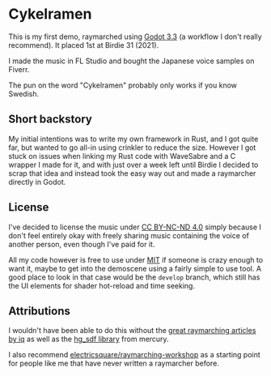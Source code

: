 # Cykelramen

This is my first demo, raymarched using [Godot 3.3](https://godotengine.org/)
(a workflow I don't really recommend). It placed 1st at Birdie 31 (2021).

I made the music in FL Studio and bought the Japanese voice samples on Fiverr.

The pun on the word "Cykelramen" probably only works if you know Swedish.

## Short backstory

My initial intentions was to write my own framework in Rust, and I got
quite far, but wanted to go all-in using crinkler to reduce the size.
However I got stuck on issues when linking my Rust code with WaveSabre
and a C wrapper I made for it, and with just over a week left until Birdie
I decided to scrap that idea and instead took the easy way out and made a
raymarcher directly in Godot.

## License

I've decided to license the music under [CC BY-NC-ND 4.0](https://creativecommons.org/licenses/by-nc-nd/4.0/)
simply because I don't feel entirely okay with freely sharing music containing
the voice of another person, even though I've paid for it.

All my code however is free to use under [MIT](LICENSE.txt) if someone
is crazy enough to want it, maybe to get into the demoscene using a fairly
simple to use tool. A good place to look in that case would be the `develop`
branch, which still has the UI elements for shader hot-reload and time seeking.

## Attributions

I wouldn't have been able to do this without the
[great raymarching articles by iq](https://www.iquilezles.org/www/index.htm)
as well as the [hg_sdf library](http://mercury.sexy/hg_sdf/) from mercury.

I also recommend [electricsquare/raymarching-workshop](https://github.com/electricsquare/raymarching-workshop)
as a starting point for people like me that have never written a raymarcher
before.
